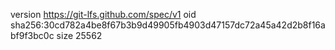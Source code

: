 version https://git-lfs.github.com/spec/v1
oid sha256:30cd782a4be8f67b3b9d49905fb4903d47157dc72a45a42d2b8f16abf9f3bc0c
size 25562

